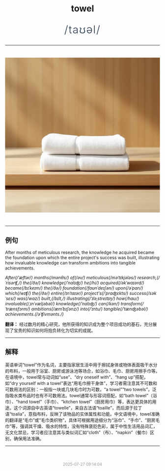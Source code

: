 <div align="center">

# towel

<div style="margin: 30px 0;">
<h1 style="font-size: 2.5em; font-weight: 300; letter-spacing: 2px; margin: 0; color: #2c3e50;">
/taʊəl/
</h1>
</div>

</div>

---

<div align="center" style="margin: 40px 0;">

![towel](images/towel.png)

</div>

---

## 例句

After months of meticulous research, the knowledge he acquired became the foundation upon which the entire project's success was built, illustrating how invaluable knowledge can transform ambitions into tangible achievements.

*After(/ˈæftər/) months(/mənθs/) of(/əv/) meticulous(/məˈtɪkjələs/) research,(/ˈrisərʧ,/) the(/ðə/) knowledge(/ˈnɑlɪʤ/) he(/hi/) acquired(/əkˈwaɪərd/) became(/bɪˈkeɪm/) the(/ðə/) foundation(/faʊnˈdeɪʃən/) upon(/əˈpɑn/) which(/wɪʧ/) the(/ðə/) entire(/ɪnˈtaɪər/) project's(/ˈprɑʤɛkts/) success(/səkˈsɛs/) was(/wɑz/) built,(/bɪlt,/) illustrating(/ˈɪləˌstreɪtɪŋ/) how(/haʊ/) invaluable(/ˌɪnˈvæljəbəl/) knowledge(/ˈnɑlɪʤ/) can(/kən/) transform(/ˈtrænsfɔrm/) ambitions(/æmˈbɪʃənz/) into(/ˈɪntu/) tangible(/ˈtænʤəbəl/) achievements.(/əˈʧivmənts./)*

**翻译：** 经过数月的精心研究，他所获得的知识成为整个项目成功的基石，充分展现了宝贵的知识如何将抱负转化为切实的成就。

---

## 解释

英语单词“towel”作为名词，主要指家居生活中用于擦拭身体或物体表面吸干水分的布料，一般用于浴室、厨房或游泳池等场合，如浴巾、毛巾、厨房用擦手巾等。在语境中，towel常与动词如“use”、“dry oneself with”、“hang up”搭配，如“dry yourself with a towel”表达“用毛巾擦干身体”，学习者需注意其不可数和可数用法的区别：一般指一块或几块毛巾时为可数，“a towel”“two towels”，泛指吸水类布品时也有不可数用法。towel通常与形容词搭配，如“bath towel”（浴巾）、“hand towel”（手巾）、“kitchen towel”（厨房用巾）等，表达更具体的用途。这个词源自中古英语“towelle”，来自古法语“toaille”，而后源于拉丁语“toalia”，意指布料，反映了该物品的实体属性和功能。中文语境中，towel准确的翻译是“毛巾”或“毛巾类织物”，具体可根据用途细分为“浴巾”、“手巾”、“厨房毛巾”等，强调其干燥、吸水的特性，没有特殊褒贬色彩，属于中性生活用品词汇，无文化禁忌，学习者应注意其与类似词汇如“cloth”（布）、“napkin”（餐巾）区别，确保用法准确。


---

<div align="center" style="margin-top: 50px;">
<small style="color: #999; font-size: 0.9em;">2025-07-27 09:14:04</small>
</div>
